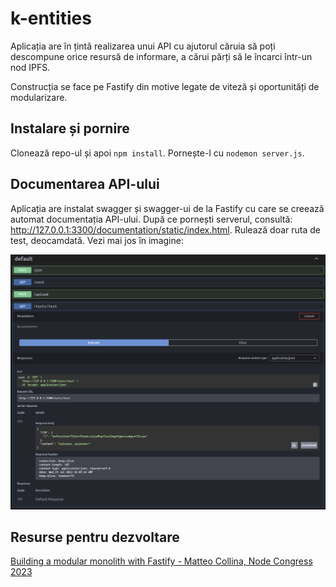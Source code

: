 # k-entities

Aplicația are în țintă realizarea unui API cu ajutorul căruia să poți descompune orice resursă de informare, a cărui părți să le încarci într-un nod IPFS.

Construcția se face pe Fastify din motive legate de viteză și oportunități de modularizare.

## Instalare și pornire

Clonează repo-ul și apoi `npm install`.
Pornește-l cu `nodemon server.js`.
## Documentarea API-ului

Aplicația are instalat swagger și swagger-ui de la Fastify cu care se creează automat documentația API-ului.
După ce pornești serverul, consultă: http://127.0.0.1:3300/documentation/static/index.html. Rulează doar ruta de test, deocamdată. Vezi mai jos în imagine:

![](docs/img/swagger-test-route.png)

## Resurse pentru dezvoltare

[Building a modular monolith with Fastify - Matteo Collina, Node Congress 2023](https://www.youtube.com/watch?v=e1jkA-ee_aY)
